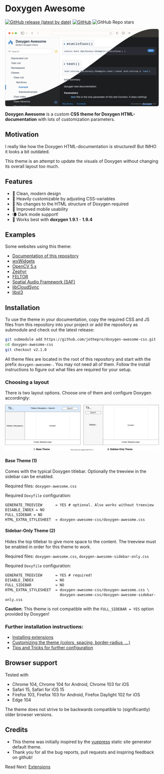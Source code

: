 #  Doxygen Awesome

[![GitHub release (latest by date)](https://img.shields.io/github/v/release/jothepro/doxygen-awesome-css)](https://github.com/jothepro/doxygen-awesome-css/releases/latest)
[![GitHub](https://img.shields.io/github/license/jothepro/doxygen-awesome-css)](https://github.com/jothepro/doxygen-awesome-css/blob/main/LICENSE)
![GitHub Repo stars](https://img.shields.io/github/stars/jothepro/doxygen-awesome-css)

<div class="title_screenshot">

![Screenshot of Doxygen Awesome CSS](img/screenshot.png)

</div>

**Doxygen Awesome** is a custom **CSS theme for Doxygen HTML-documentation** with lots of customization parameters.

## Motivation

I really like how the Doxygen HTML-documentation is structured! But IMHO it looks a bit outdated.

This theme is an attempt to update the visuals of Doxygen without changing its overall layout too much.

## Features

- 🌈 Clean, modern design
- 🚀 Heavily customizable by adjusting CSS-variables
- 🧩 No changes to the HTML structure of Doxygen required
- 📱 Improved mobile usability
- 🌘 Dark mode support!
- 🥇 Works best with **doxygen 1.9.1** - **1.9.4**

## Examples

Some websites using this theme:

- [Documentation of this repository](https://jothepro.github.io/doxygen-awesome-css/)
- [wxWidgets](https://docs.wxwidgets.org/3.2/)
- [OpenCV 5.x](https://docs.opencv.org/5.x/)
- [Zephyr](https://docs.zephyrproject.org/latest/doxygen/html/index.html)
- [FELTOR](https://mwiesenberger.github.io/feltor/dg/html/modules.html)
- [Spatial Audio Framework (SAF)](https://leomccormack.github.io/Spatial_Audio_Framework/index.html)
- [libCloudSync](https://jothepro.github.io/libCloudSync/)
- [libsl3](https://a4z.github.io/libsl3/)
 
## Installation

To use the theme in your documentation, copy the required CSS and JS files from this repository into your project or add the repository as submodule and check out the latest release:

```bash
git submodule add https://github.com/jothepro/doxygen-awesome-css.git
cd doxygen-awesome-css
git checkout v2.1.0
```

All theme files are located in the root of this repository and start with the prefix `doxygen-awesome-`. You may not need all of them. Follow the install instructions to figure out what files are required for your setup.

### Choosing a layout

There is two layout options. Choose one of them and configure Doxygen accordingly:

<div class="darkmode_inverted_image">

![Available theme variants](img/theme-variants.drawio.svg)

</div>



#### Base Theme (1)

Comes with the typical Doxygen titlebar. Optionally the treeview in the sidebar can be enabled. 

Required files: `doxygen-awesome.css`

Required `Doxyfile` configuration:
```
GENERATE_TREEVIEW      = YES # optional. Also works without treeview
DISABLE_INDEX = NO
FULL_SIDEBAR = NO
HTML_EXTRA_STYLESHEET  = doxygen-awesome-css/doxygen-awesome.css
```

#### Sidebar-Only Theme (2)

Hides the top titlebar to give more space to the content. The treeview must be enabled in order for this theme to work.

Required files: `doxygen-awesome.css`, `doxygen-awesome-sidebar-only.css`

Required `Doxyfile` configuration:
```
GENERATE_TREEVIEW      = YES # required!
DISABLE_INDEX          = NO
FULL_SIDEBAR           = NO
HTML_EXTRA_STYLESHEET  = doxygen-awesome-css/doxygen-awesome.css \
                         doxygen-awesome-css/doxygen-awesome-sidebar-only.css
```


**Caution**: This theme is not compatible with the `FULL_SIDEBAR = YES` option provided by Doxygen!

### Further installation instructions:

- [Installing extensions](docs/extensions.md)
- [Customizing the theme (colors, spacing, border-radius, ...)](docs/customization.md)
- [Tips and Tricks for further configuration](docs/tricks.md)

## Browser support

Tested with

- Chrome 104, Chrome 104 for Android, Chrome 103 for iOS
- Safari 15, Safari for iOS 15
- Firefox 103, Firefox 103 for Android, Firefox Daylight 102 for iOS
- Edge 104

The theme does not strive to be backwards compatible to (significantly) older browser versions.

## Credits

- This theme was initially inspired by the [vuepress](https://vuepress.vuejs.org/) static site generator default theme.
- Thank you for all the bug reports, pull requests and inspiring feedback on github!

<span class="next_section_button">

Read Next: [Extensions](docs/extensions.md)
</span>
